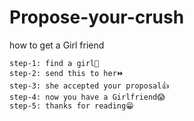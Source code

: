 # Propose-your-crush

how to get a Girl friend 

	step-1: find a girl👩️
	step-2: send this to her⏩️
	step-3: she accepted your proposal👍️
	step-4: now you have a Girlfriend😱️
	step-5: thanks for reading😁️

